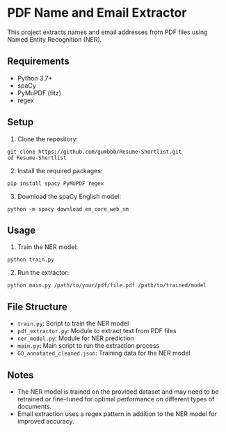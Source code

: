 
# PDF Name and Email Extractor

This project extracts names and email addresses from PDF files using Named Entity Recognition (NER).

## Requirements

- Python 3.7+
- spaCy
- PyMuPDF (fitz)
- regex

## Setup

1. Clone the repository:
```
git clone https://github.com/gumbbb/Resume-Shortlist.git
cd Resume-Shortlist
```
2. Install the required packages:
```
pip install spacy PyMuPDF regex
```
3. Download the spaCy English model:
```
python -m spacy download en_core_web_sm
```
## Usage

1. Train the NER model:
```
python train.py
```
2. Run the extractor:
```
python main.py /path/to/your/pdf/file.pdf /path/to/trained/model
```
## File Structure

- `train.py`: Script to train the NER model
- `pdf_extractor.py`: Module to extract text from PDF files
- `ner_model.py`: Module for NER prediction
- `main.py`: Main script to run the extraction process
- `GO_annotated_cleaned.json`: Training data for the NER model

## Notes

- The NER model is trained on the provided dataset and may need to be retrained or fine-tuned for optimal performance on different types of documents.
- Email extraction uses a regex pattern in addition to the NER model for improved accuracy.
